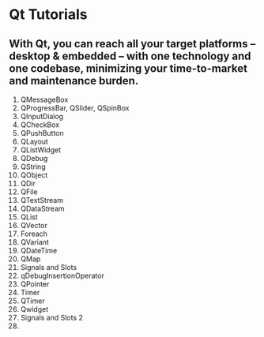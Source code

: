 # Qt Tutorials


## With Qt, you can reach all your target platforms – desktop & embedded – with one technology and one codebase, minimizing your time-to-market and maintenance burden.

1. QMessageBox
2. QProgressBar, QSlider, QSpinBox
3. QInputDialog
4. QCheckBox
5. QPushButton
6. QLayout
7. QListWidget
8. QDebug
9. QString
10. QObject
11. QDir
12. QFile
13. QTextStream
14. QDataStream
15. QList
16. QVector
17. Foreach
18. QVariant
19. QDateTime
20. QMap
21. Signals and Slots
22. qDebugInsertionOperator
23. QPointer
24. Timer
25. QTimer
26. Qwidget
27. Signals and Slots 2
28.

